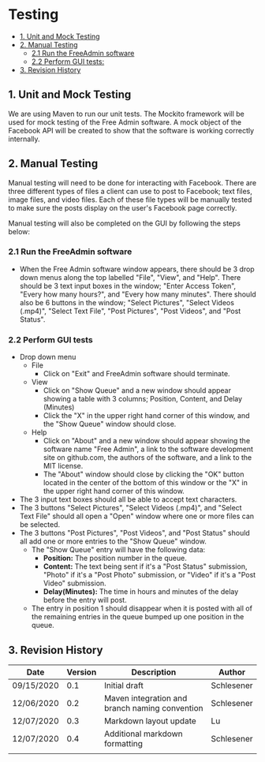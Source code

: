 # Testing

- [1. Unit and Mock Testing](#1-unit-and-mock-testing)
- [2. Manual Testing](#2-manual-testing)
  * [2.1 Run the FreeAdmin software](#21-run-the-freeadmin-software)
  * [2.2 Perform GUI tests:](#22-perform-gui-tests)
- [3. Revision History](#3-revision-history)

## 1. Unit and Mock Testing

We are using Maven to run our unit tests.  The Mockito framework will be used for mock testing of the 
Free Admin software.  A mock object of the Facebook API will be created to show that the software is
working correctly internally.

## 2. Manual Testing

Manual testing will need to be done for interacting with Facebook.  There are three different types of files
a client can use to post to Facebook; text files, image files, and video files.  Each of these file types 
will be manually tested to make sure the posts display on the user's Facebook page correctly.

Manual testing will also be completed on the GUI by following the steps below:

### 2.1 Run the FreeAdmin software
  - When the Free Admin software window appears, there should be 3 drop down menus along the top labelled "File", "View", and "Help".  There should be 3 text input boxes in the window; "Enter Access Token", "Every how many hours?", and "Every how many minutes".  There should also be 6 buttons in the window; "Select Pictures", "Select Videos (.mp4)", "Select Text File", "Post Pictures", "Post Videos", and "Post Status".
    
### 2.2 Perform GUI tests
  - Drop down menu
    - File
      - Click on "Exit" and FreeAdmin software should terminate.
    - View
      - Click on "Show Queue" and a new window should appear showing a table with 3 columns; Position, Content, and Delay (Minutes)
      - Click the "X" in the upper right hand corner of this window, and the "Show Queue" window should close.
    - Help
      - Click on "About" and a new window should appear showing the software name "Free Admin", a link to the software development site on github.com, the authors of the software, and a link to the MIT license.
      - The "About" window should close by clicking the "OK" button located in the center of the bottom of this window or the "X" in the upper right hand corner of this window.
  - The 3 input text boxes should all be able to accept text characters.
  - The 3 buttons "Select Pictures", "Select Videos (.mp4)", and "Select Text File" should all open a "Open" window where one or more files can be selected.
  - The 3 buttons "Post Pictures", "Post Videos", and "Post Status" should all add one or more entries to the "Show Queue" window.
    - The "Show Queue" entry will have the following data:
      - **Position:** The position number in the queue.
      - **Content:** The text being sent if it's a "Post Status" submission, "Photo" if it's a "Post Photo" submission, or "Video" if it's a "Post Video" submission.
      - **Delay(Minutes):** The time in hours and minutes of the delay before the entry will post.
    - The entry in position 1 should disappear when it is posted with all of the remaining entries in the queue bumped up one position in the queue.
        
## 3. Revision History
| Date  | Version  | Description  | Author  |
| ------------ | ------------ | ------------ | ------------ |
| 09/15/2020  | 0.1  | Initial draft  | Schlesener  |
| 12/06/2020  | 0.2  | Maven integration and branch naming convention  | Schlesener  |
| 12/07/2020  | 0.3  | Markdown layout update  | Lu  |
| 12/07/2020  | 0.4  | Additional markdown formatting  | Schlesener  |
|    |  |   |   |
